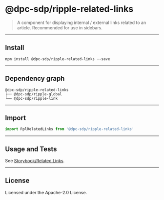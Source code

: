 # @dpc-sdp/ripple-related-links

> A component for displaying internal / external links related to an article.
Recommended for use in sidebars.

--------------------------------------------------------------------------------

## Install

```shell
npm install @dpc-sdp/ripple-related-links --save
```

--------------------------------------------------------------------------------

## Dependency graph

```shell
@dpc-sdp/ripple-related-links
├── @dpc-sdp/ripple-global
└── @dpc-sdp/ripple-link
```

--------------------------------------------------------------------------------

## Import

```js
import RplRelatedLinks from '@dpc-sdp/ripple-related-links'
```

--------------------------------------------------------------------------------

## Usage and Tests

See [Storybook/Related Links](https://ripple.sdp.vic.gov.au/?selectedKind=Molecules/RelatedLinks&selectedStory=Related%20Links).

--------------------------------------------------------------------------------

## License

Licensed under the Apache-2.0 License.
